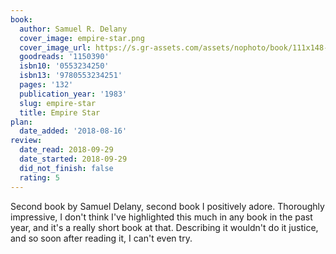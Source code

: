 ```yaml
---
book:
  author: Samuel R. Delany
  cover_image: empire-star.png
  cover_image_url: https://s.gr-assets.com/assets/nophoto/book/111x148-bcc042a9c91a29c1d680899eff700a03.png
  goodreads: '1150390'
  isbn10: '0553234250'
  isbn13: '9780553234251'
  pages: '132'
  publication_year: '1983'
  slug: empire-star
  title: Empire Star
plan:
  date_added: '2018-08-16'
review:
  date_read: 2018-09-29
  date_started: 2018-09-29
  did_not_finish: false
  rating: 5
---
```


Second book by Samuel Delany, second book I positively adore. Thoroughly impressive, I don't think I've highlighted this much in any book in the past year, and it's a really short book at that. Describing it wouldn't do it justice, and so soon after reading it, I can't even try.
